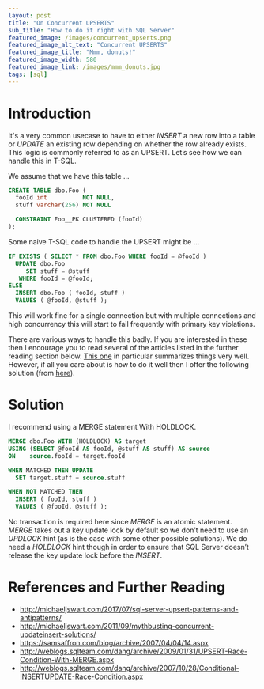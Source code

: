 ```yaml
---
layout: post
title: "On Concurrent UPSERTS"
sub_title: "How to do it right with SQL Server"
featured_image: /images/concurrent_upserts.png
featured_image_alt_text: "Concurrent UPSERTS"
featured_image_title: "Mmm, donuts!"
featured_image_width: 580
featured_image_link: /images/mmm_donuts.jpg
tags: [sql]
---
```


# Introduction

It's a very common usecase to have to either *INSERT* a new row into a table or *UPDATE* an existing row depending on
whether the row already exists.  This logic is commonly referred to as an UPSERT.  Let’s see how we can handle this in
T-SQL.

We assume that we have this table ...

```sql
CREATE TABLE dbo.Foo (
  fooId int          NOT NULL,
  stuff varchar(256) NOT NULL

  CONSTRAINT Foo__PK CLUSTERED (fooId)
);
```

Some naive T-SQL code to handle the UPSERT might be ...

```sql
IF EXISTS ( SELECT * FROM dbo.Foo WHERE fooId = @fooId )
  UPDATE dbo.Foo
     SET stuff = @stuff
   WHERE fooId = @fooId;
ELSE
  INSERT dbo.Foo ( fooId, stuff )
  VALUES ( @fooId, @stuff );
```

This will work fine for a single connection but with multiple connections and high concurrency this will start to fail
frequently with primary key violations.

There are various ways to handle this badly.  If you are interested in these then I encourage you to read several of the
articles listed in the further reading section below.
[This one](http://michaeljswart.com/2017/07/sql-server-upsert-patterns-and-antipatterns/) in particular summarizes
things very well.  However, if all you care about is how to do it well then I offer the following solution (from
[here](http://weblogs.sqlteam.com/dang/archive/2009/01/31/UPSERT-Race-Condition-With-MERGE.aspx)).

# Solution

I recommend using a MERGE statement With HOLDLOCK.

```sql
MERGE dbo.Foo WITH (HOLDLOCK) AS target
USING (SELECT @fooId AS fooId, @stuff AS stuff) AS source
ON    source.fooId = target.fooId

WHEN MATCHED THEN UPDATE
  SET target.stuff = source.stuff

WHEN NOT MATCHED THEN
  INSERT ( fooId, stuff )
  VALUES ( @fooId, @stuff );
```

No transaction is required here since *MERGE* is an atomic statement.  *MERGE* takes out a key update lock by default so
we don’t need to use an *UPDLOCK* hint (as is the case with some other possible solutions).  We do need a *HOLDLOCK*
hint though in order to ensure that SQL Server doesn’t release the key update lock before the *INSERT*.

# References and Further Reading

* <http://michaeljswart.com/2017/07/sql-server-upsert-patterns-and-antipatterns/>
* <http://michaeljswart.com/2011/09/mythbusting-concurrent-updateinsert-solutions/>
* <https://samsaffron.com/blog/archive/2007/04/04/14.aspx>
* <http://weblogs.sqlteam.com/dang/archive/2009/01/31/UPSERT-Race-Condition-With-MERGE.aspx>
* <http://weblogs.sqlteam.com/dang/archive/2007/10/28/Conditional-INSERTUPDATE-Race-Condition.aspx>
